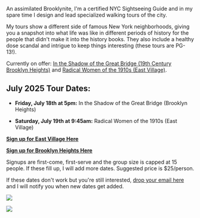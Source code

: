 ---
---
An assimilated Brooklynite, I'm a certified NYC Sightseeing Guide and in my spare time I design and lead specialized walking tours of the city.

My tours show a different side of famous New York neighborhoods, giving you a snapshot into what life was like in different periods of history for the people that didn't make it into the history books. They also include a healthy dose scandal and intrigue to keep things interesting (these tours are PG-13!).

Currently on offer: [In the Shadow of the Great Bridge (19th Century Brooklyn Heights)](/tours/001-brooklyn-heights) and [Radical Women of the 1910s (East Village)](/tours/002-radical-1910s).

## July 2025 Tour Dates:

*   **Friday, July 18th at 5pm:** In the Shadow of the Great Bridge (Brooklyn Heights)
    
*   **Saturday, July 19th at 9:45am:** Radical Women of the 1910s (East Village)
    

[**Sign up for East Village Here**](https://docs.google.com/forms/d/e/1FAIpQLSe86cFnEILjzCI24KOykm_amc0KpQHMS82-oU7MLa8HUOHs9w/viewform?usp=dialog)

[**Sign up for Brooklyn Heights Here**](https://docs.google.com/forms/d/e/1FAIpQLSecOFKhH0y_n_6DvSvGlB3f10xUVdOpZ2NLB0UBZsV_rk0-hg/viewform?usp=header)

Signups are first-come, first-serve and the group size is capped at 15 people. If these fill up, I will add more dates. Suggested price is $25/person.

If these dates don't work but you're still interested, [drop your email here](https://docs.google.com/forms/d/e/1FAIpQLSf3Rhuehbvq4my8VN9w-GxBiEV8oBrZ1fceDrmrIXWiE5DkbA/viewform?usp=sf_link) and I will notify you when new dates get added.

![](/images/20171118_120510-1.jpg)

![](/images/labor%20tour%203.jpg)